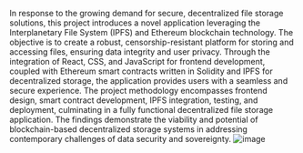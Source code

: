 In response to the growing demand for secure, decentralized file storage solutions, this project introduces a novel application leveraging the Interplanetary File System (IPFS) and Ethereum blockchain technology. The objective is to create a robust, censorship-resistant platform for storing and accessing files, ensuring data integrity and user privacy. Through the integration of React, CSS, and JavaScript for frontend development, coupled with Ethereum smart contracts written in Solidity and IPFS for decentralized storage, the application provides users with a seamless and secure experience. The project methodology encompasses frontend design, smart contract development, IPFS integration, testing, and deployment, culminating in a fully functional decentralized file storage application. The findings demonstrate the viability and potential of blockchain-based decentralized storage systems in addressing contemporary challenges of data security and sovereignty.
![image](https://github.com/rdx-a/File-Storage-Dapp/assets/83424162/422a7963-4870-4beb-91c7-d0b7d3dc7f24)
